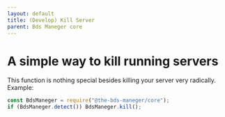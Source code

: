 ```yaml
---
layout: default
title: (Develop) Kill Server
parent: Bds Maneger core
---
```


# A simple way to kill running servers

This function is nothing special besides killing your server very radically. Example:

```javascript
const BdsManeger = require("@the-bds-maneger/core");
if (BdsManeger.detect()) BdsManeger.kill();
```